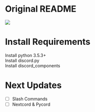 **<h1>Original README</h1>**
<img align="center" src="https://user-images.githubusercontent.com/93772558/159537983-db58a01a-f51a-4389-93ec-9e83c0d77d25.png">


<h1 align="left">Install Requirements</h1>
Install python 3.5.3+<br/>
Install discord.py<br/>
Install discord_components
<h1 align="left">Next Updates</h1>

<!--- [x] slash cmds-->
- [ ] Slash Commands
- [ ] Nextcord & Pycord
